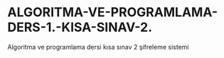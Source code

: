 # ALGORITMA-VE-PROGRAMLAMA-DERS-1.-KISA-SINAV-2.
Algoritma ve programlama dersi kısa sınav 2 şifreleme sistemi
